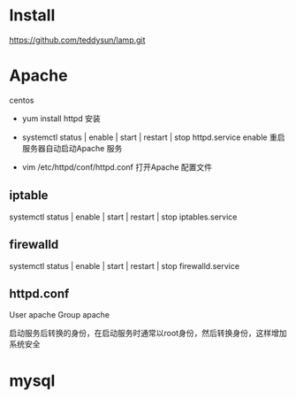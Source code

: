 # Install
https://github.com/teddysun/lamp.git

# Apache
centos
* yum install httpd
安装
* systemctl status | enable | start | restart | stop httpd.service
enable 重启服务器自动启动Apache 服务

* vim /etc/httpd/conf/httpd.conf
打开Apache 配置文件

## iptable
systemctl status | enable | start | restart | stop iptables.service 

## firewalld 
systemctl status | enable | start | restart | stop firewalld.service

## httpd.conf



User apache 
Group apache

启动服务后转换的身份，在启动服务时通常以root身份，然后转换身份，这样增加系统安全

# mysql
